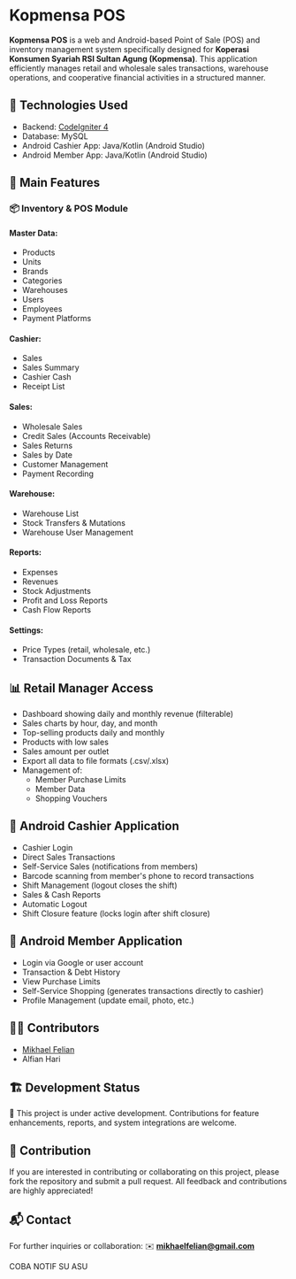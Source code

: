 # Kopmensa POS

**Kopmensa POS** is a web and Android-based Point of Sale (POS) and inventory management system specifically designed for **Koperasi Konsumen Syariah RSI Sultan Agung (Kopmensa)**. This application efficiently manages retail and wholesale sales transactions, warehouse operations, and cooperative financial activities in a structured manner.

## 🔧 Technologies Used
* Backend: [CodeIgniter 4](https://codeigniter.com/)
* Database: MySQL
* Android Cashier App: Java/Kotlin (Android Studio)
* Android Member App: Java/Kotlin (Android Studio)

## 🧩 Main Features

### 📦 Inventory & POS Module

#### Master Data:
* Products
* Units
* Brands
* Categories
* Warehouses
* Users
* Employees
* Payment Platforms

#### Cashier:
* Sales
* Sales Summary
* Cashier Cash
* Receipt List

#### Sales:
* Wholesale Sales
* Credit Sales (Accounts Receivable)
* Sales Returns
* Sales by Date
* Customer Management
* Payment Recording

#### Warehouse:
* Warehouse List
* Stock Transfers & Mutations
* Warehouse User Management

#### Reports:
* Expenses
* Revenues
* Stock Adjustments
* Profit and Loss Reports
* Cash Flow Reports

#### Settings:
* Price Types (retail, wholesale, etc.)
* Transaction Documents & Tax

## 📊 Retail Manager Access
* Dashboard showing daily and monthly revenue (filterable)
* Sales charts by hour, day, and month
* Top-selling products daily and monthly
* Products with low sales
* Sales amount per outlet
* Export all data to file formats (.csv/.xlsx)
* Management of:
  - Member Purchase Limits
  - Member Data
  - Shopping Vouchers

## 📱 Android Cashier Application
* Cashier Login
* Direct Sales Transactions
* Self-Service Sales (notifications from members)
* Barcode scanning from member's phone to record transactions
* Shift Management (logout closes the shift)
* Sales & Cash Reports
* Automatic Logout
* Shift Closure feature (locks login after shift closure)

## 👤 Android Member Application
* Login via Google or user account
* Transaction & Debt History
* View Purchase Limits
* Self-Service Shopping (generates transactions directly to cashier)
* Profile Management (update email, photo, etc.)

## 🧑‍💻 Contributors
* [Mikhael Felian](https://github.com/mikhaelfelian)
* Alfian Hari

## 🏗️ Development Status
🚧 This project is under active development. Contributions for feature enhancements, reports, and system integrations are welcome.

## 🤝 Contribution
If you are interested in contributing or collaborating on this project, please fork the repository and submit a pull request. All feedback and contributions are highly appreciated!

## 📬 Contact
For further inquiries or collaboration:
✉️ **[mikhaelfelian@gmail.com](mailto:mikhaelfelian@gmail.com)**

COBA NOTIF SU ASU